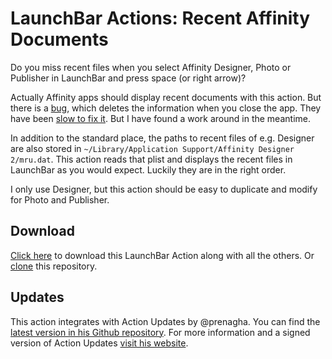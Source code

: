 # LaunchBar Actions: Recent Affinity Documents

Do you miss recent files when you select Affinity Designer, Photo or Publisher in LaunchBar and press space (or right arrow)? 

Actually Affinity apps should display recent documents with this action. But there is a [bug](https://forum.affinity.serif.com/index.php?/topic/186067-recent-files/#comment-1138702), which deletes the information when you close the app. They have been [slow to fix it](https://forum.affinity.serif.com/index.php?/topic/178822-no-”recently-opened-objects“-in-dock-bar/page/2/#comment-1138280). But I have found a work around in the meantime.

In addition to the standard place, the paths to recent files of e.g. Designer are also stored in `~/Library/Application Support/Affinity Designer 2/mru.dat`. This action reads that plist and displays the recent files in LaunchBar as you would expect. Luckily they are in the right order. 

I only use Designer, but this action should be easy to duplicate and modify for Photo and Publisher. 

## Download

[Click here](https://github.com/Ptujec/LaunchBar/archive/refs/heads/master.zip) to download this LaunchBar Action along with all the others. Or [clone](https://docs.github.com/en/repositories/creating-and-managing-repositories/cloning-a-repository) this repository.

## Updates

This action integrates with Action Updates by @prenagha. You can find the [latest version in his Github repository](https://github.com/prenagha/launchbar). For more information and a signed version of Action Updates [visit his website](https://renaghan.com/launchbar/action-updates/).